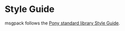 # Style Guide

msgpack follows the [Pony standard library Style Guide](https://github.com/ponylang/ponyc/blob/master/STYLE_GUIDE.md).
